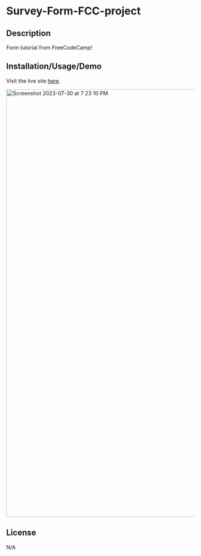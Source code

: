 # Survey-Form-FCC-project

## Description

Form tutorial from FreeCodeCamp!

## Installation/Usage/Demo

Visit the live site [here](https://myrojoylee.github.io/Survey-Form-FreeCodeCamp-Project/).

<img width="1141" alt="Screenshot 2023-07-30 at 7 23 10 PM" src="https://github.com/myrojoylee/Survey-Form-FreeCodeCamp-Project/assets/120980593/4c56d7ee-5f0a-46e0-9a2b-110d211ae743">

## License

N/A
